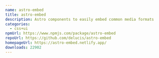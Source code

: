 ```yaml
---
name: astro-embed
title: astro-embed
description: Astro components to easily embed common media formats
categories:
  - css+ui
npmUrl: https://www.npmjs.com/package/astro-embed
repoUrl: https://github.com/delucis/astro-embed
homepageUrl: https://astro-embed.netlify.app/
downloads: 22902
---
```


